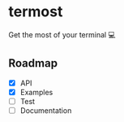 # termost

Get the most of your terminal 💻

## Roadmap

-   [x] API
-   [x] Examples
-   [ ] Test
-   [ ] Documentation
